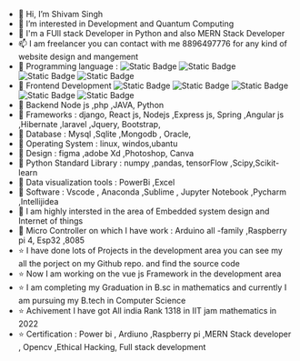 - 👋 Hi, I’m Shivam Singh
- 👀 I’m interested in Development and Quantum Computing
- 💞️ I'm a FUll stack Developer in Python and also MERN Stack Developer
- 📫 I am freelancer you can contact with me 8896497776 for any kind of website design and mangement
- 📖 Programming language : ![Static Badge](https://img.shields.io/badge/C-blue) ![Static Badge](https://img.shields.io/badge/C%2B%2B%20-green) ![Static Badge](https://img.shields.io/badge/JAVA%20-red) ![Static Badge](https://img.shields.io/badge/Python-yellow)
- 📖 Frontend Development ![Static Badge](https://img.shields.io/badge/HTML-red) ![Static Badge](https://img.shields.io/badge/CSS-green) ![Static Badge](https://img.shields.io/badge/Javascript-lime) ![Static Badge](https://img.shields.io/badge/Reactjs-blue) ![Static Badge](https://img.shields.io/badge/Bootstarp-yellow)
- 📖 Backend Node js ,php ,JAVA, Python
- 📖 Frameworks : django, React js, Nodejs ,Express js, Spring ,Angular js ,Hibernate ,laravel ,Jquery, Bootstrap, 
- 📖 Database : Mysql ,Sqlite ,Mongodb , Oracle,
- 📖 Operating System : linux, windos,ubantu
- 📖 Design : figma ,adobe Xd ,Photoshop, Canva
- 📖 Python Standard Library  : numpy ,pandas, tensorFlow ,Scipy,Scikit-learn
- 📖 Data visualization tools : PowerBi ,Excel
- 📖 Software : Vscode , Anaconda ,Sublime , Jupyter Notebook ,Pycharm ,Intellijidea
- 📖 I am highly intersted in the area of Embedded system design and Internet of things
- 📖 Micro Controller on which I have work : Arduino all -family ,Raspberry pi 4, Esp32 ,8085
- ⭐ I have done lots of Projects in the development area you can see my all the porject on my Github repo. and find the source code
- ⭐ Now I am working on the vue js Framework in the development area
- ⭐ I am completing my Graduation in B.sc in mathematics and currently I am pursuing my B.tech in Computer Science
- ⭐ Achivement I have got All india Rank 1318 in IIT jam mathematics in 2022
- ⭐ Certification : Power bi , Ardiuno ,Raspberry pi ,MERN Stack developer , Opencv ,Ethical Hacking, Full stack development
